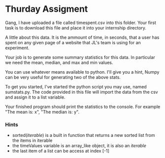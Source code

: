 # Thurday Assigment
Gang, I have uploaded a file called timespent.csv into this folder.  Your first task is to download this file and place it into your internship directory.

A little about this data.  It is the ammount of time, in seconds, that a user has spent on any given page of a website that JL's team is using for an experiment.

Your job is to generate some summary statistics for this data.  In particular we need the mean, median, and max and min values.

You can use whatever means available to python.  I'll give you a hint, Numpy can be very useful for generating two of the above stats.

To get you started, I've started the python script you may use, named sumstats.py.  The code provided in this file will import the data from the csv and assign it to a list variable.

Your finished program should print the statistics to the console.  For example "The mean is: x", "The median is: y".

### Hints
* sorted(*iterable*) is a built in function that returns a new sorted list from the items in iterable
* the timeValues variable is an array_like object, it is also an *iterable*
* the last item of a list can be access at index [-1]
